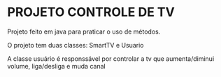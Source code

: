 # PROJETO CONTROLE DE TV

Projeto feito em java para praticar o uso de métodos.

O projeto tem duas classes: SmartTV e Usuario

A classe usuário é responssável por controlar a tv que aumenta/diminui volume, liga/desliga e muda canal